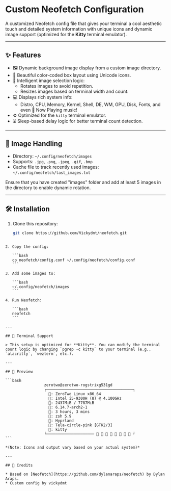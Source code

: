 
# Custom Neofetch Configuration

A customized Neofetch config file that gives your terminal a cool aesthetic touch and detailed system information with unique icons and dynamic image support (optimized for the **Kitty** terminal emulator).

---

## ✨ Features

- 🖼️ Dynamic background image display from a custom image directory.
- 🎨 Beautiful color-coded box layout using Unicode icons.
- 🧠 Intelligent image selection logic:
  - Rotates images to avoid repetition.
  - Resizes images based on terminal width and count.
- 💻 Displays rich system info:
  - Distro, CPU, Memory, Kernel, Shell, DE, WM, GPU, Disk, Fonts, and even 🎵 Now Playing music!
- ⚙️ Optimized for the `kitty` terminal emulator.
- ⌛ Sleep-based delay logic for better terminal count detection.

---

## 📁 Image Handling

- Directory: `~/.config/neofetch/images`
- Supports: `.jpg`, `.png`, `.jpeg`, `.gif`, `.bmp`
- Cache file to track recently used images: `~/.config/neofetch/last_images.txt`

Ensure that you have created "images" folder and add at least 5 images in the directory to enable dynamic rotation.

---

## 🛠️ Installation

1. Clone this repository:
   ```bash
   git clone https://github.com/Vickydmt/neofetch.git
````

2. Copy the config:

   ```bash
   cp neofetch/config.conf ~/.config/neofetch/config.conf
   ```

3. Add some images to:

   ```bash
   ~/.config/neofetch/images
   ```

4. Run Neofetch:

   ```bash
   neofetch
   ```

---

## 🔧 Terminal Support

> This setup is optimized for **Kitty**. You can modify the terminal count logic by changing `pgrep -c kitty` to your terminal (e.g., `alacritty`, `wezterm`, etc.).

---

## 🧪 Preview

```bash
                 zerotwo@zerotwo-rogstrixg531gd 
                 ┌──────────────────────────────────────┐ 
                   : ZeroTwo Linux x86_64 
                   : Intel i5-9300H (8) @ 4.100GHz 
                   : 2437MiB / 7787MiB 
                   : 6.14.7-arch2-1 
                   : 3 hours, 3 mins 
                   : zsh 5.9 
                   : Hyprland 
                   : Tela-circle-pink [GTK2/3] 
                   : kitty 
                 └─────────────────────         ┘ 
```

*(Note: Icons and output vary based on your actual system)*

---

## 🧠 Credits

* Based on [Neofetch](https://github.com/dylanaraps/neofetch) by Dylan Araps.
* Custom config by vickydmt
